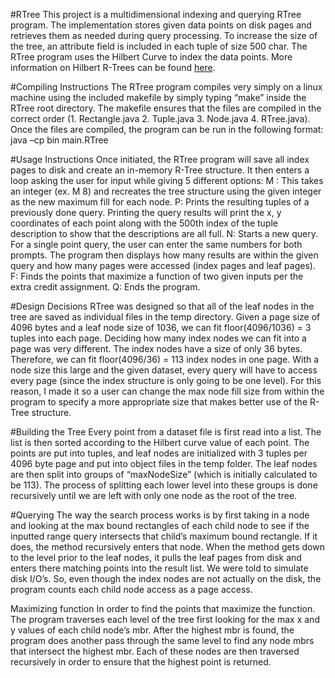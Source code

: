 #RTree
This project is a multidimensional indexing and querying RTree program. The implementation stores given data points on disk pages and retrieves them as needed during query processing. To increase the size of the tree, an attribute field is included in each tuple of size 500 char. The RTree program uses the Hilbert Curve to index the data points. More information on Hilbert R-Trees can be found <a href="http://en.wikipedia.org/wiki/Hilbert_R-tree" target=_blank>here</a>.

#Compiling Instructions
The RTree program compiles very simply on a linux machine using the included makefile by simply typing “make” inside the RTree root directory. The makefile ensures that the files are compiled in the correct order (1. Rectangle.java 2. Tuple.java 3. Node.java 4. RTree.java). Once the files are compiled, the program can be run in the following format: java –cp bin main.RTree 



#Usage Instructions
Once initiated, the RTree program will save all index pages to disk and create an in-memory R-Tree structure. It then enters a loop asking the user for input while giving 5 different options:
M : This takes an integer (ex. M 8) and recreates the tree structure using the given integer as the new maximum fill for each node.
P: Prints the resulting tuples of a previously done query. Printing the query results will print the x, y coordinates of each point along with the 500th index of the tuple description to show that the descriptions are all full. 
N: Starts a new query. For a single point query, the user can enter the same numbers for both prompts. The program then displays how many results are within the given query and how many pages were accessed (index pages and leaf pages). 
F: Finds the points that maximize a function of two given inputs per the extra credit assignment.
Q: Ends the program.


#Design Decisions
RTree was designed so that all of the leaf nodes in the tree are saved as individual files in the temp directory. Given a page size of 4096 bytes and a leaf node size of 1036, we can fit floor(4096/1036) = 3 tuples into each page. Deciding how many index nodes we can fit into a page was very different. The index nodes have a size of only 36 bytes. Therefore, we can fit floor(4096/36) = 113 index nodes in one page. With a node size this large and the given dataset, every query will have to access every page (since the index structure is only going to be one level). For this reason, I made it so a user can change the max node fill size from within the program to specify a more appropriate size that makes better use of the R-Tree structure.



#Building the Tree
Every point from a dataset file is first read into a list. The list is then sorted according to the Hilbert curve value of each point. The points are put into tuples, and leaf nodes are initialized with 3 tuples per 4096 byte page and put into object files in the temp folder. The leaf nodes are then split into groups of “maxNodeSize” (which is initially calculated to be 113). The process of splitting each lower level into these groups is done recursively until we are left with only one node as the root of the tree.



#Querying
The way the search process works is by first taking in a node and looking at the max bound rectangles of each child node to see if the inputted range query intersects that child’s maximum bound rectangle. If it does, the method recursively enters that node. When the method gets down to the level prior to the leaf nodes, it pulls the leaf pages from disk and enters there matching points into the result list. We were told to simulate disk I/O’s. So, even though the index nodes are not actually on the disk, the program counts each child node access as a page access.



Maximizing function
In order to find the points that maximize the function. The program traverses each level of the tree first looking for the max x and y values of each child node’s mbr. After the highest mbr is found, the program does another pass through the same level to find any node mbrs that intersect the highest mbr. Each of these nodes are then traversed recursively in order to ensure that the highest point is returned.

